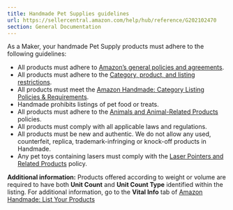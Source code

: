 ```yaml
---
title: Handmade Pet Supplies guidelines
url: https://sellercentral.amazon.com/help/hub/reference/G202102470
section: General Documentation
---
```


As a Maker, your handmade Pet Supply products must adhere to the following
guidelines:

  * All products must adhere to [Amazon’s general policies and agreements](/gp/help/G521).
  * All products must adhere to the [Category, product, and listing restrictions](/gp/help/G200301050).
  * All products must meet the [Amazon Handmade: Category Listing Policies & Requirements](/gp/help/GNGMMFQ5FPLJFBJP).
  * Handmade prohibits listings of pet food or treats.
  * All products must adhere to the [Animals and Animal-Related Products](/gp/help/G200164370) policies.
  * All products must comply with all applicable laws and regulations.
  * All products must be new and authentic. We do not allow any used, counterfeit, replica, trademark-infringing or knock-off products in Handmade.
  * Any pet toys containing lasers must comply with the [Laser Pointers and Related Products](/gp/help/G201689020) policy.

**Additional information:** Products offered according to weight or volume are
required to have both **Unit Count** and **Unit Count Type** identified within
the listing. For additional information, go to the **Vital Info** tab of
[Amazon Handmade: List Your Products](/gp/help/G201817280)

